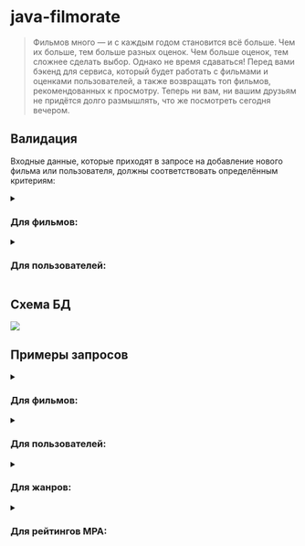 # java-filmorate

> Фильмов много — и с каждым годом становится всё больше.
> Чем их больше, тем больше разных оценок.
> Чем больше оценок, тем сложнее сделать выбор.
> Однако не время сдаваться!
> Перед вами бэкенд для сервиса, который будет
> работать с фильмами и оценками пользователей, а также
> возвращать топ фильмов, рекомендованных к просмотру.
> Теперь ни вам, ни вашим друзьям не придётся долго размышлять,
> что же посмотреть сегодня вечером.

## Валидация

Входные данные, которые приходят в запросе на добавление нового фильма 
или пользователя, должны соответствовать определённым критериям:

<details>
    <summary><h3>Для фильмов:</h3></summary>
        <ul>
            <li>Название не может быть пустым</li>
            <li>Максимальная длина описания — 200 символов</li>
            <li>Дата релиза — не раньше 28 декабря 1895 года*</li>
            <li>Продолжительность фильма должна быть положительной</li>
        </ul>
        *28 декабря 1895 года считается днём рождения кино.
</details>

<details>
    <summary><h3>Для пользователей:</h3></summary>
        <ul>
            <li>Электронная почта не может быть пустой и должна содержать символ '@'</li>
            <li>Логин не может быть пустым и содержать пробелы</li>
            <li>Имя для отображения может быть пустым — в таком случае будет использован логин</li>
            <li>Дата рождения не может быть в будущем</li>
        </ul>
</details>

## Схема БД

![](https://github.com/IvanMarakanov/java-filmorate/blob/main/src/main/resources/schema.png?raw=true)

## Примеры запросов

<!-- Начало блока с примерами запросов для фильмов  -->
<details>
    <summary><h3>Для фильмов:</h3></summary>
    
* `Создание` фильма:
    
```SQL
INSERT INTO films (name, description, release_date, duration_in_minutes, mpa_rating_id)
VALUES(?, ?, ?, ?, ?)
```

* `Обновление` фильма:
    
```SQL
UPDATE films
SET name=?,
    description=?,
    release_date=?,
    duration_in_minutes=?,
    mpa_rating_id=?
WHERE film_id=?
```
    
* `Получение` фильма `по идентификатору`:

```SQL
SELECT films.*,
       mpa_ratings.name,
       COUNT(film_likes.user_id) AS rate
FROM films
LEFT OUTER JOIN mpa_ratings ON films.mpa_rating_id=mpa_ratings.mpa_rating_id
LEFT OUTER JOIN film_likes ON films.film_id = film_likes.film_id
WHERE films.film_id=?
GROUP BY films.film_id
```   
    
* `Получение всех` фильмов:

```SQL
SELECT films.*,
       mpa_ratings.name,
       COUNT(film_likes.user_id) AS rate
FROM films
LEFT OUTER JOIN mpa_ratings ON films.mpa_rating_id=mpa_ratings.mpa_rating_id
LEFT OUTER JOIN film_likes ON films.film_id = film_likes.film_id
GROUP BY films.film_id
```
    
* `Получение популярных (по количеству лайков)` фильмов:
```SQL
SELECT films.*,
       mpa_ratings.name,
       COUNT(film_likes.user_id) AS rate
FROM films
LEFT OUTER JOIN mpa_ratings ON films.mpa_rating_id=mpa_ratings.mpa_rating_id
LEFT OUTER JOIN film_likes ON films.film_id=film_likes.film_id
GROUP BY films.film_id
ORDER BY rate DESC
LIMIT ?
```
    
* `Добавление лайка`:
```SQL
INSERT INTO film_likes (film_id, user_id)
VALUES (?, ?)
``` 
    
* `Удаление лайка`:
```SQL
DELETE
FROM film_likes
WHERE film_id=?
  AND user_id=?
```
</details>

<!-- Конец блока с примерами запросов для фильмов  -->
<!-- Начало Блока с примерами запросов для пользователей  -->

<details>
    <summary><h3>Для пользователей:</h3></summary>

* `Создание` пользователя:
   
```SQL
INSERT INTO users (email, login, name, birthday)
VALUES (?, ?, ?, ?)
```
    
* `Обновление` пользователя:
   
```SQL
UPDATE users
SET email=?,
    login=?,
    name=?,
    birthday=?
WHERE user_id=?
```
    
* `Получение` пользователя `по идентификатору`:

```SQL
SELECT *
FROM users
WHERE user_id=?
```   
    
* `Получение всех` пользователей:
    
```SQL
SELECT *
FROM users
``` 
    
* `Получение друзей` пользователя `по идентификатору`:
    
```SQL
SELECT users.*
FROM users
INNER JOIN friendships ON users.user_id=friendships.to_user_id
WHERE users.user_id=?
``` 
    
* `Добавление друга`
    
```SQL
INSERT INTO friendships (from_user_id, to_user_id, isMutual)
VALUES(?, ?, ?)
``` 
   
* `Удаление друга`
    
```SQL
DELETE
FROM friendships
WHERE from_user_id=?
  AND to_user_id=?
``` 
    
* `Получение общих друзей`
```SQL
SELECT users.*
FROM users
INNER JOIN user_friends ON users.user_id=friendships.from_user_id
WHERE friendships.from_user_id=?

INTERSECT

SELECT users.*
FROM users
INNER JOIN user_friends ON users.user_id = friendships.from_user_id
WHERE friendships.from_user_id=?
``` 
</details>

<!-- Конец блока с примерами запросов для пользователей  -->
<!-- Начало Блока с примерами запросов для жанров  -->

<details>
    <summary><h3>Для жанров:</h3></summary>
    
* `Получение` жанра `по идентификатору`:
    
```SQL
SELECT *
FROM genres
WHERE genre_id=?
``` 
    
* `Получение всех` жанров:
    
```SQL
SELECT *
FROM genres
```   
</details>

<!-- Конец блока с примерами запросов для жанров  -->
<!-- Начало Блока с примерами запросов для рейтингов MPA  -->

<details>
    <summary><h3>Для рейтингов MPA:</h3></summary>
    
* `Получение` рейтинга MPA `по идентификатору`:
    
```SQL
SELECT *
FROM mpa_ratings
WHERE mpa_rating_id=?
``` 
    
* `Получение всех` рейтингов MPA:
    
```SQL
SELECT *
FROM mpa_ratings
```   
</details>

<!-- Конец блока с примерами запросов для рейтингов MPA  -->
